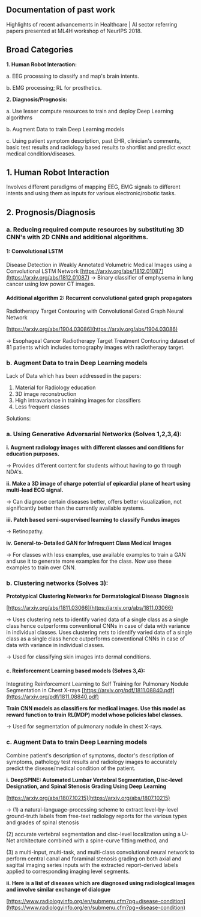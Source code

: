 ## Documentation of past work


Highlights of recent advancements in Healthcare | AI sector referring papers presented at ML4H workshop of NeurIPS 2018.

## Broad Categories

**1. Human Robot Interaction:**

a. EEG processing to classify and map's brain intents.

b. EMG processing; RL for prosthetics.

**2. Diagnosis/Prognosis:**


a. Use lesser compute resources to train and deploy Deep Learning algorithms


b. Augment Data to train Deep Learning models


c. Using patient symptom description, past EHR, clinician's comments, basic test results and radiology based results to shortlist and predict exact medical condition/diseases.




## 1. Human Robot Interaction

Involves different paradigms of mapping EEG, EMG signals to different intents and using them as inputs for various electronic/robotic tasks.

## 2. Prognosis/Diagnosis

### a. Reducing required compute resources by substituting 3D CNN's with 2D CNNs and additional algorithms.

#### 1: Convolutional LSTM   

Disease Detection in Weakly Annotated Volumetric Medical Images using a Convolutional LSTM Network
[https://arxiv.org/abs/1812.01087](https://arxiv.org/abs/1812.01087)
-> Binary  classifier of emphysema in lung cancer using low power CT images.

#### Additional algorithm 2: Recurrent convolutional gated graph propagators 

Radiotherapy Target Contouring with Convolutional Gated Graph Neural Network 

[https://arxiv.org/abs/1904.03086](https://arxiv.org/abs/1904.03086)

-> Esophageal Cancer Radiotherapy Target Treatment Contouring dataset of 81 patients which includes tomography images with radiotherapy target.

### b.  Augment Data to train Deep Learning models

Lack of Data which has been addressed in the papers:
1. Material for Radiology education
2. 3D image reconstruction
3. High intravariance in training images for classifiers
4. Less frequent classes

Solutions:

### a. Using Generative Adversarial Networks (Solves 1,2,3,4):

**i. Augment radiology images with different classes and conditions for education purposes.** 

-> Provides different content for students without having to go through NDA's.

**ii. Make a 3D image of charge potential of epicardial plane of heart using multi-lead ECG signal.**   

-> Can diagnose certain diseases better, offers better visualization, not significantly better than the currently available systems.

**iii. Patch based semi-supervised learning to classify Fundus images** 

-> Retinopathy.

**iv. General-to-Detailed GAN for Infrequent Class Medical Images**

->  For classes with less examples, use available examples to train a GAN and use it to generate more examples for the class. Now use these examples to train over CNN.

### b. Clustering networks (Solves 3):

**Prototypical Clustering Networks for Dermatological Disease Diagnosis** 

[https://arxiv.org/abs/1811.03066](https://arxiv.org/abs/1811.03066)

-> Uses clustering nets to identify varied data of a single class as a single class hence outperforms conventional CNNs in case of data with variance in individual classes. Uses clustering nets to identify varied data of a single class as a single class hence outperforms conventional CNNs in case of data with variance in individual classes.

-> Used for classifying skin images into dermal conditions.

#### c. Reinforcement Learning based models (Solves 3,4):

Integrating Reinforcement Learning to Self Training for Pulmonary Nodule Segmentation in Chest X-rays
[https://arxiv.org/pdf/1811.08840.pdf](https://arxiv.org/pdf/1811.08840.pdf)

**Train CNN models as classifiers for medical images. Use this model as reward function to train RL(MDP) model whose policies label classes.** 

-> Used for segmentation of pulmonary nodule in chest X-rays.

### c.  Augment Data to train Deep Learning models

Combine patient's description of symptoms, doctor's description of symptoms, pathology test results and radiology images to accurately predict the disease/medical condition of the patient.

**i. DeepSPINE: Automated Lumbar Vertebral Segmentation, Disc-level Designation, and Spinal Stenosis Grading Using Deep Learning** 

[https://arxiv.org/abs/1807.10215](https://arxiv.org/abs/1807.10215)

-> (1) a natural-language-processing scheme to extract level-by-level ground-truth labels from free-text radiology reports for the various types and grades of spinal stenosis 

(2) accurate vertebral segmentation and disc-level localization using a U-Net architecture combined with a spine-curve fitting method, and 

(3) a multi-input, multi-task, and multi-class convolutional neural network to perform central canal and foraminal stenosis grading on both axial and sagittal imaging series inputs with the extracted report-derived labels applied to corresponding imaging level segments.


**ii. Here is a list of diseases which are diagnosed using radiological images and involve similar exchange of dialogue** 

[https://www.radiologyinfo.org/en/submenu.cfm?pg=disease-condition](https://www.radiologyinfo.org/en/submenu.cfm?pg=disease-condition)
